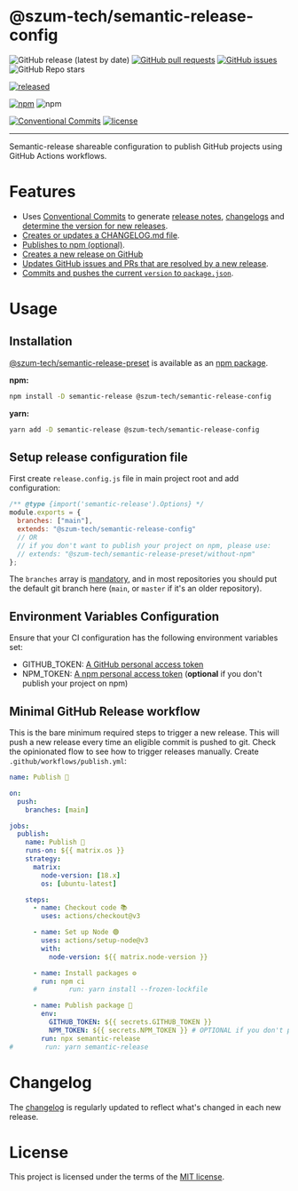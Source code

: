 # @szum-tech/semantic-release-config

![GitHub release (latest by date)](https://img.shields.io/github/v/release/JanSzewczyk/semantic-release-config)
[![GitHub pull requests](https://img.shields.io/github/issues-pr/JanSzewczyk/semantic-release-config)](https://github.com/JanSzewczyk/semantic-release-config/pulls)
[![GitHub issues](https://img.shields.io/github/issues/JanSzewczyk/semantic-release-config)](https://github.com/JanSzewczyk/semantic-release-config/issues)
![GitHub Repo stars](https://img.shields.io/github/stars/JanSzewczyk/semantic-release-config?style=social)

[![released](https://github.com/JanSzewczyk/semantic-release-config/actions/workflows/publish.yml/badge.svg?branch=main)](https://github.com/JanSzewczyk/semantic-release-config/actions/workflows/publish.yml)

[![npm](https://img.shields.io/npm/v/@szum-tech/semantic-release-config)](https://www.npmjs.com/package/@szum-tech/semantic-release-config)
![npm](https://img.shields.io/npm/dm/@szum-tech/semantic-release-config)

[![Conventional Commits](https://img.shields.io/badge/Conventional%20Commits-1.0.0-%23FE5196?logo=conventionalcommits&logoColor=white)](https://conventionalcommits.org)
[![license](https://img.shields.io/badge/license-MIT-blue.svg)](https://github.com/JanSzewczyk/semantic-release-config/blob/main/LICENSE)

---

Semantic-release shareable configuration to publish GitHub projects using GitHub Actions workflows.

# Features

- Uses [Conventional Commits](https://www.conventionalcommits.org/) to generate
  [release notes](https://github.com/semantic-release/release-notes-generator),
  [changelogs](https://github.com/semantic-release/changelog) and
  [determine the version for new releases](https://github.com/semantic-release/commit-analyzer).
- [Creates or updates a CHANGELOG.md file](https://github.com/semantic-release/changelog).
- [Publishes to npm (optional)](https://github.com/semantic-release/npm).
- [Creates a new release on GitHub](https://github.com/semantic-release/github)
- [Updates GitHub issues and PRs that are resolved by a new release](https://github.com/semantic-release/github#successcomment).
- [Commits and pushes the current `version` to `package.json`](https://github.com/semantic-release/git).

# Usage

## Installation

[@szum-tech/semantic-release-preset](https://www.npmjs.com/package/@szum-tech/semantic-release-preset) is available as
an [npm package](https://www.npmjs.com/package/@szum-tech/semantic-release-preset).

**npm:**

```sh
npm install -D semantic-release @szum-tech/semantic-release-config
```

**yarn:**

```sh
yarn add -D semantic-release @szum-tech/semantic-release-config
```

## Setup release configuration file

First create `release.config.js` file in main project root and add configuration:

```js
/** @type {import('semantic-release').Options} */
module.exports = {
  branches: ["main"],
  extends: "@szum-tech/semantic-release-config"
  // OR
  // if you don't want to publish your project on npm, please use:
  // extends: "@szum-tech/semantic-release-preset/without-npm"
};
```

The `branches` array is [mandatory](https://semantic-release.gitbook.io/semantic-release/usage/configuration#branches),
and in most repositories you should put the default git branch here (`main`, or `master` if it's an older repository).

## Environment Variables Configuration

Ensure that your CI configuration has the following environment variables set:

- GITHUB_TOKEN:
  [A GitHub personal access token](https://docs.github.com/en/authentication/keeping-your-account-and-data-secure/creating-a-personal-access-token)
- NPM_TOKEN: [A npm personal access token](https://www.npmjs.com/package/settings) (**optional** if you don't publish
  your project on npm)

## Minimal GitHub Release workflow

This is the bare minimum required steps to trigger a new release. This will push a new release every time an eligible
commit is pushed to git. Check the opinionated flow to see how to trigger releases manually. Create
`.github/workflows/publish.yml`:

```yaml
name: Publish 🚀

on:
  push:
    branches: [main]

jobs:
  publish:
    name: Publish 🚀
    runs-on: ${{ matrix.os }}
    strategy:
      matrix:
        node-version: [18.x]
        os: [ubuntu-latest]

    steps:
      - name: Checkout code 📚
        uses: actions/checkout@v3

      - name: Set up Node 🟢
        uses: actions/setup-node@v3
        with:
          node-version: ${{ matrix.node-version }}

      - name: Install packages ⚙️
        run: npm ci
      #        run: yarn install --frozen-lockfile

      - name: Publish package 🚀
        env:
          GITHUB_TOKEN: ${{ secrets.GITHUB_TOKEN }}
          NPM_TOKEN: ${{ secrets.NPM_TOKEN }} # OPTIONAL if you don't publish your project on npm
        run: npx semantic-release
#        run: yarn semantic-release
```

# Changelog

The [changelog](https://github.com/JanSzewczyk/semantic-release-preset/blob/main/CHANGELOG.md) is regularly updated to
reflect what's changed in each new release.

# License

This project is licensed under the terms of the
[MIT license](https://github.com/JanSzewczyk/semantic-release-preset/blob/main/LICENSE).
